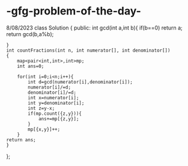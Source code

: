 # -gfg-problem-of-the-day-

8/08/2023
class Solution
{
    public:
    int gcd(int a,int b){
        if(b==0)
        return a;
        return gcd(b,a%b);
        
    }
    int countFractions(int n, int numerator[], int denominator[])
    {
        map<pair<int,int>,int>mp;
        int ans=0;
        
        for(int i=0;i<n;i++){
            int d=gcd(numerator[i],denominator[i]);
            numerator[i]/=d;
            denominator[i]/=d;
            int x=numerator[i];
            int y=denominator[i];
            int z=y-x;
            if(mp.count({z,y})){
                ans+=mp[{z,y}];
            }
            mp[{x,y}]++;
        }
    return ans;
    }
};
